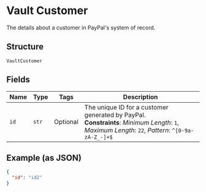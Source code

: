 
# Vault Customer

The details about a customer in PayPal's system of record.

## Structure

`VaultCustomer`

## Fields

| Name | Type | Tags | Description |
|  --- | --- | --- | --- |
| `id` | `str` | Optional | The unique ID for a customer generated by PayPal.<br>**Constraints**: *Minimum Length*: `1`, *Maximum Length*: `22`, *Pattern*: `^[0-9a-zA-Z_-]+$` |

## Example (as JSON)

```json
{
  "id": "id2"
}
```

